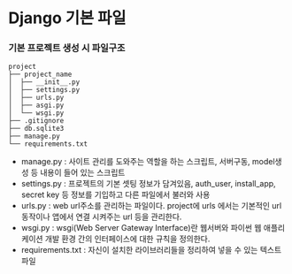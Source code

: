 # Django 기본 파일
### 기본 프로젝트 생성 시 파일구조
```
project 
├── project_name
│  ├── __init__.py
│  ├── settings.py
│  ├── urls.py
│  ├── asgi.py
│  └── wsgi.py
├── .gitignore
├── db.sqlite3
├── manage.py
└── requirements.txt
```
- manage.py : 사이트 관리를 도와주는 역할을 하는 스크립트, 서버구동, model생성 등 내용이 들어 있는 스크립트
- settings.py : 프로젝트의 기본 셋팅 정보가 담겨있음, auth_user, install_app, secret key 등 정보를 기입하고 다른 파일에서 불러와 사용
- urls.py : web url주소를 관리하는 파일이다. project에 urls 에서는 기본적인 url동작이나 앱에서 연결 시켜주는 url 등을 관리한다.
- wsgi.py : wsgi(Web Server Gateway Interface)란 웹서버와 파이썬 웹 애플리케이션 개발 환경 간의 인터페이스에 대한 규칙을 정의한다.
- requirements.txt : 자신이 설치한 라이브러리들을 정리하여 넣을 수 있는 텍스트 파일 
